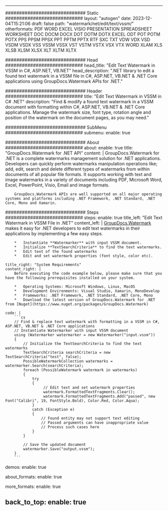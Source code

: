 
---
############################# Static ############################
layout: "autogen"
date: 2023-12-04T15:21:06
draft: false
path: "watermark/net/edit/text/vssm/"
otherformats: PDF WORD EXCEL VISIO PRESENTATION SPREADSHEET WORKSHEET DOC DOCM DOCX DOT DOTM DOTX EXCEL ODT POT POTM POTX PPS PPSM PPSX PPT PPTM PPTX RTF SXC TXT VDW VDX VSD VSDM VSDX VSS VSSM VSSX VST VSTM VSTX VSX VTX WORD XLAM XLS XLSB XLSM XLSX XLT XLTM XLTX

############################# Head ############################
head_title: "Edit Text Watermark in VSSM in C#, ASP.NET, VB.NET"
head_description: ".NET library to edit a found text watermark in a VSSM file in C#, ASP.NET, VB.NET & .NET Core applications using GroupDocs.Watermark APIs for .NET."

############################# Header ############################
title: "Edit Text Watermark in VSSM in C# .NET"
description: "Find & modify a found text watermark in a VSSM document with formatting within C#, ASP.NET, VB.NET & .NET Core applications. Manage the watermark size, font type, rotation angle and position of the watermark on the document pages, as you may need."

############################# SubMenu ############################
submenu:
    enable: true

############################# About ############################
about:
    enable: true
    title: "GroupDocs.Watermark for .NET API"
    content: |
        GroupDocs.Watermark for .NET is a complete watermarks management solution for .NET applications. Developers can quickly perform watermarks manipulation operations like; add, edit, search and delete different types of watermarks from within documents of all popular file formats. It supports working with text and image watermarks in a variety of documents including PDF, Microsoft Word, Excel, PowerPoint, Visio, Email and image formats.
        
        GroupDocs.Watermark APIs are well supported on all major operating systems and platforms including .NET Framework, .NET Standard, .NET Core, Mono and Xamarin.

############################# Steps ############################
steps:
    enable: true
    title_left: "Edit Text Watermark in VSSM File in .NET"
    content_left: |
        [GroupDocs.Watermark](https://products.groupdocs.com/watermark/net/) makes it easy for .NET developers to edit text watermarks in their applications by implementing a few easy steps.

        *   Instantiate **Watermarker** with input VSSM document.
        *   Initialize **TextSearchCriteria** to find the text watermarks.
        *   Edit text of the found watermarks
        *   Edit and set watermark properties (font style, color etc).
        
    title_right: "System Requirements"
    content_right: |
        Before executing the code example below, please make sure that you have the following prerequisites installed on your system.

        *   Operating Systems: Microsoft Windows, Linux, MacOS
        *   Development Environments: Visual Studio, Xamarin, MonoDevelop
        *   Frameworks: .NET Framework, .NET Standard, .NET Core, Mono
        *   Download the latest version of GroupDocs.Watermark for .NET from [Nuget](https://www.nuget.org/packages/GroupDocs.Watermark)
        
    code: |
        ```cs
        // Find & replace text watermark with formatting in a VSSM in C#, ASP.NET, VB.NET & .NET Core applications
        // Instantiate Watermarker with input VSSM document
        using (Watermarker watermarker = new Watermarker("input.vssm"))
        {
            // Initialize the TextSearchCriteria to find the text watermarks
            TextSearchCriteria searchCriteria = new TextSearchCriteria("test", false);
            PossibleWatermarkCollection watermarks = watermarker.Search(searchCriteria);
            foreach (PossibleWatermark watermark in watermarks)
            {
                try
                {
                     // Edit text and set watermark properties
                     watermark.FormattedTextFragments.Clear();
                     watermark.FormattedTextFragments.Add("passed", new Font("Calibri", 19, FontStyle.Bold), Color.Red, Color.Aqua);
                }
                catch (Exception e)
                {
                    // Found entity may not support text editing
                    // Passed arguments can have inappropriate value
                    // Process such cases here
                }
            }
            
            // Save the updated document
            watermarker.Save("output.vssm");
        }
        ```        

demos:
    enable: true
        

about_formats:
    enable: true


more_formats:
    enable: true


back_to_top:
    enable: true
---